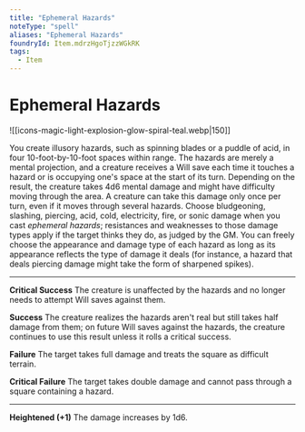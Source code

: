 ```yaml
---
title: "Ephemeral Hazards"
noteType: "spell"
aliases: "Ephemeral Hazards"
foundryId: Item.mdrzHgoTjzzWGkRK
tags:
  - Item
---
```


# Ephemeral Hazards
![[icons-magic-light-explosion-glow-spiral-teal.webp|150]]

You create illusory hazards, such as spinning blades or a puddle of acid, in four 10-foot-by-10-foot spaces within range. The hazards are merely a mental projection, and a creature receives a Will save each time it touches a hazard or is occupying one's space at the start of its turn. Depending on the result, the creature takes 4d6 mental damage and might have difficulty moving through the area. A creature can take this damage only once per turn, even if it moves through several hazards. Choose bludgeoning, slashing, piercing, acid, cold, electricity, fire, or sonic damage when you cast _ephemeral hazards_; resistances and weaknesses to those damage types apply if the target thinks they do, as judged by the GM. You can freely choose the appearance and damage type of each hazard as long as its appearance reflects the type of damage it deals (for instance, a hazard that deals piercing damage might take the form of sharpened spikes).

* * *

**Critical Success** The creature is unaffected by the hazards and no longer needs to attempt Will saves against them.

**Success** The creature realizes the hazards aren't real but still takes half damage from them; on future Will saves against the hazards, the creature continues to use this result unless it rolls a critical success.

**Failure** The target takes full damage and treats the square as difficult terrain.

**Critical Failure** The target takes double damage and cannot pass through a square containing a hazard.

* * *

**Heightened (+1)** The damage increases by 1d6.
